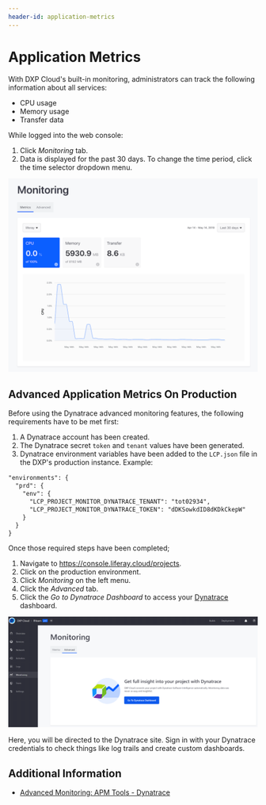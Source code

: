 ```yaml
---
header-id: application-metrics
---
```


# Application Metrics

With DXP Cloud's built-in monitoring, administrators can track the following information about all services:

* CPU usage
* Memory usage
* Transfer data

While logged into the web console:

1. Click *Monitoring* tab.
1. Data is displayed for the past 30 days. To change the time period, click the time selector dropdown menu.

![Figure 1: You can use DXP Cloud to monitor your services.](./application-metrics/images/01.png)

## Advanced Application Metrics On Production

Before using the Dynatrace advanced monitoring features, the following requirements have to be met first:

1. A Dynatrace account has been created.
1. The Dynatrace secret `token` and `tenant` values have been generated.
1. Dynatrace environment variables have been added to the `LCP.json` file in the DXP's production instance. Example:

```
"environments": {
  "prd": {
    "env": {
      "LCP_PROJECT_MONITOR_DYNATRACE_TENANT": "tot02934",
      "LCP_PROJECT_MONITOR_DYNATRACE_TOKEN": "dDKSowkdID8dKDkCkepW"
    }
  }
}
```

Once those required steps have been completed;

1. Navigate to <https://console.liferay.cloud/projects>.
1. Click on the production environment.
1. Click _Monitoring_ on the left menu.
1. Click the *Advanced* tab.
1. Click the _Go to Dynatrace Dashboard_ to access your [Dynatrace](https://www.dynatrace.com/) dashboard.

![Dynatrace dashboard](./application-metrics/images/02.png)

Here, you will be directed to the Dynatrace site. Sign in with your Dynatrace credentials to check things like log trails and create custom dashboards.

## Additional Information

* [Advanced Monitoring: APM Tools - Dynatrace](https://help.liferay.com/hc/en-us/articles/360017896452-Advanced-Monitoring-APM-Tools-Dynatrace)

